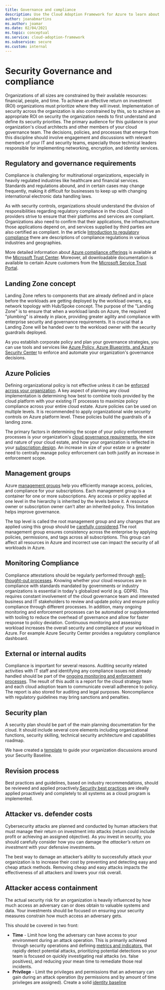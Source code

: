 ```yaml
---
title: Governance and compliance
description: Use the Cloud Adoption Framework for Azure to learn about governance and compliance considerations regarding security.
author: joanabmartins
ms.author: joamar
ms.date: 02/04/2021
ms.topic: conceptual
ms.service: cloud-adoption-framework
ms.subservice: secure
ms.custom: internal
---
```


# Security Governance and compliance
Organizations of all sizes are constrained by their available resources: financial, people, and time. To achieve an effective return on investment (ROI) organizations must prioritize where they will invest. Implementation of security across the organization is also constrained by this, so to achieve an appropriate ROI on security the organization needs to first understand and define its security priorities.
The primary audience for this guidance is your organization's cloud architects and other members of your cloud governance team. The decisions, policies, and processes that emerge from this discipline should involve engagement and discussions with relevant members of your IT and security teams, especially those technical leaders responsible for implementing networking, encryption, and identity services.

## Regulatory and governance requirements
Compliance is challenging for multinational organizations, especially in heavily regulated industries like healthcare and financial services. Standards and regulations abound, and in certain cases may change frequently, making it difficult for businesses to keep up with changing international electronic data handling laws.

As with security controls, organizations should understand the division of responsibilities regarding regulatory compliance in the cloud. Cloud providers strive to ensure that their platforms and services are compliant. Organizations also need to confirm that their applications, the infrastructure those applications depend on, and services supplied by third parties are also certified as compliant.  In the article [Introduction to regulatory compliance](https://docs.microsoft.com/en-gb/azure/cloud-adoption-framework/govern/policy-compliance/regulatory-compliance) there are descriptions of compliance regulations in various industries and geographies.

 More detailed information about [Azure compliance offerings](/compliance/regulatory/offering-home) is available at the [Microsoft Trust Center](https://www.microsoft.com/trust-center). Moreover, all downloadable documentation is available to certain Azure customers from the [Microsoft Service Trust Portal](https://servicetrust.microsoft.com).
 

## Landing Zone concept 
Landing Zone refers to components that are already defined and in place before the workloads are getting deployed by the workload owners, e.g. network topology with Hub/Spoke concept. The purpose of the "Landing Zone" is to ensure that when a workload lands on Azure, the required "plumbing" is already in place, providing greater agility and compliance with enterprise security and governance requirements. It is crucial that a Landing Zone will be handed over to the workload owner with the security guardrails deployed.

As you establish corporate policy and plan your governance strategies, you can use tools and services like [Azure Policy, Azure Blueprints, and Azure Security Center](https://docs.microsoft.com/en-us/azure/cloud-adoption-framework/ready/azure-setup-guide/govern-org-compliance?tabs=AzureBlueprints) to enforce and automate your organization's governance decisions.

## Azure Policies 
Defining organizational policy is not effective unless it can be [enforced across your organization](https://docs.microsoft.com/en-us/azure/cloud-adoption-framework/decision-guides/policy-enforcement/). A key aspect of planning any cloud implementation is determining how best to combine tools provided by the cloud platform with your existing IT processes to maximize policy compliance across your entire cloud estate. Azure policies can be used on multiple levels. It is recommended to apply organizational wide security controls on Azure platform level. These policies build the guardrails of a landing zone.

The primary factors in determining the scope of your policy enforcement processes is your organization's [cloud governance requirements](../../govern/index.md), the size and nature of your cloud estate, and how your organization is reflected in your [subscription design](../subscriptions/index.md). An increase in size of your estate or a greater need to centrally manage policy enforcement can both justify an increase in enforcement scope.

## Management groups 
Azure [management groups](https://docs.microsoft.com/en-gb/azure/cloud-adoption-framework/ready/azure-best-practices/organize-subscriptions#azure-management-groups) help you efficiently manage access, policies, and compliance for your subscriptions. Each management group is a container for one or more subscriptions. Any access or policy applied at one level in the hierarchy is inherited by the levels below it. A resource owner or subscription owner can't alter an inherited policy. This limitation helps improve governance.

The top level is called the root management group and any changes that are applied using this group should be [carefully considered](https://docs.microsoft.com/en-us/azure/cloud-adoption-framework/ready/enterprise-scale/management-group-and-subscription-organization).The root management group ensures consistency across the enterprise by applying policies, permissions, and tags across all subscriptions. This group can affect all resources in Azure and incorrect use can impact the security of all workloads in Azure.

## Monitoring Compliance 
Compliance attestations should be regularly performed through [well-thought-out processes](https://docs.microsoft.com/en-gb/azure/cloud-adoption-framework/govern/security-baseline/compliance-processes). Knowing whether your cloud resources are in compliance with standards mandated by governments or industry organizations is essential in today's globalized world (e.g. GDPR). This requires constant involvement of the cloud governance team and interested business and IT stakeholders to review and update policy and ensure policy compliance through different processes. In addition, many ongoing monitoring and enforcement processes can be automated or supplemented with tooling to reduce the overhead of governance and allow for faster response to policy deviation. Continuous monitoring and assessing workload increases the overall security and compliance of your workload in Azure. For example Azure Security Center provides a regulatory compliance dashboard.


## External or internal audits 
Compliance is important for several reasons. Auditing security related activities with IT staff and identifying any compliance issues not already handled should be part of the [ongoing monitoring and enforcement processes](https://docs.microsoft.com/en-gb/azure/cloud-adoption-framework/govern/security-baseline/compliance-processes#planning-review-and-reporting-processes). The result of this audit is a report for the cloud strategy team and each cloud adoption team to communicate overall adherence to policy. The report is also stored for auditing and legal purposes. Noncompliance with regulatory guidelines may bring sanctions and penalties.


## Security plan 
A security plan should be part of the main planning documentation for the cloud. It should include several core elements including organizational functions, security skilling, technical security architecture and capabilities roadmap.

We have created a [template](https://docs.microsoft.com/en-gb/azure/cloud-adoption-framework/govern/security-baseline/template) to guide your organization discussions around your Security Baseline.

## Revision process
Best practices and guidelines, based on industry recommendations, should be reviewed and applied proactively.[Security best practices](https://docs.microsoft.com/en-us/azure/cloud-adoption-framework/security/security-top-10) are ideally applied proactively and completely to all systems as a cloud program is implemented.

## Attacker vs. defender costs 
Cybersecurity attacks are planned and conducted by human attackers that must manage their return on investment into attacks (return could include profit or achieving an assigned objective). As you invest in security, you should carefully consider how you can damage the _attacker’s return on investment_ with your defensive investments.

The best way to damage an attacker’s ability to successfully attack your organization is to increase their cost by preventing and detecting easy and cheap attack methods. Removing cheap and easy attacks impacts the effectiveness of all attackers and lowers your risk overall.

## Attacker access containment 

The actual security risk for an organization is heavily influenced by how much access an adversary can or does obtain to valuable systems and data. Your investments should be focused on ensuring your security measures constrain how much access an adversary gets.

This should be covered in two front:
- **Time** -  Limit how long the adversary can have access to your environment during an attack operation. This is primarily achieved through security operations and defining [metrics and indicators](https://docs.microsoft.com/en-gb/azure/cloud-adoption-framework/govern/security-baseline/metrics-tolerance), that rapidly detect potential attacks, prioritizing potential detections so your team is focused on quickly investigating real attacks (vs. false positives), and reducing your mean time to remediate those real incidents.
- **Privilege** - Limit the privileges and permissions that an adversary can gain during an attack operation (by permissions and by amount of time privileges are assigned). Create a solid [identity baseline](https://docs.microsoft.com/en-gb/azure/cloud-adoption-framework/govern/identity-baseline/)
